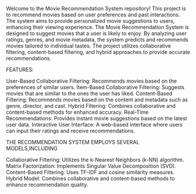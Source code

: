  Welcome to the Movie Recommendation System repository! This project is to recommend movies based on user preferences and past interactions. The system aims to provide personalized movie suggestions to users, enhancing their viewing experience.
 The Movie Recommendation System is designed to suggest movies that a user is likely to enjoy. By analyzing user ratings, genres, and movie metadata, the system predicts and recommends movies tailored to individual tastes. The project utilizes collaborative filtering, content-based filtering, and hybrid approaches to provide accurate recommendations.
 
FEATURES:

User-Based Collaborative Filtering: Recommends movies based on the preferences of similar users.
Item-Based Collaborative Filtering: Suggests movies that are similar to the ones the user has liked.
Content-Based Filtering: Recommends movies based on the content and metadata such as genre, director, and cast.
Hybrid Filtering: Combines collaborative and content-based methods for enhanced accuracy.
Real-Time Recommendations: Provides instant movie suggestions based on the latest user data.
Interactive User Interface: A web-based interface where users can input their ratings and receive recommendations.
 

THE RECOMMENDATION SYSTEM EMPLOYS SEVERAL MODELS,INCLUDING

Collaborative Filtering: Utilizes the k-Nearest Neighbors (k-NN) algorithm.
Matrix Factorization: Implements Singular Value Decomposition (SVD).
Content-Based Filtering: Uses TF-IDF and cosine similarity measures.
Hybrid Model: Combines collaborative and content-based methods to enhance recommendation quality.




